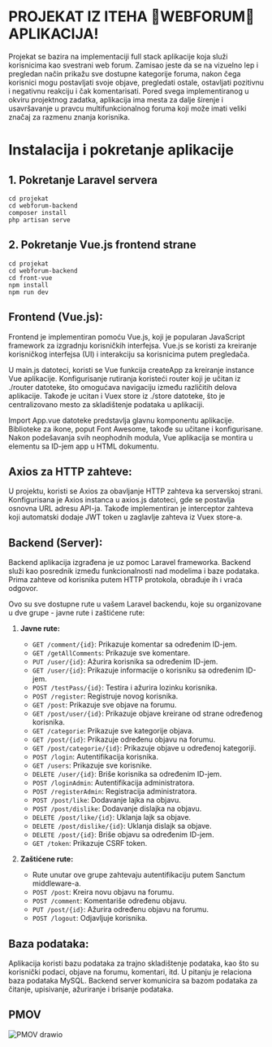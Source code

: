 # PROJEKAT IZ ITEHA 📝WEBFORUM📝 APLIKACIJA!

Projekat se bazira na implementaciji full stack aplikacije koja služi korisnicima kao svestrani web forum. Zamisao jeste da se na vizuelno lep i pregledan način prikažu sve dostupne kategorije foruma, nakon čega korisnici mogu postavljati svoje objave, pregledati ostale, ostavljati pozitivnu i negativnu reakciju i čak komentarisati. Pored svega implementiranog u okviru projektnog zadatka, aplikacija ima mesta za dalje širenje i usavršavanje u pravcu multifunkcionalnog foruma koji može imati veliki značaj za razmenu znanja korisnika.

# Instalacija i pokretanje aplikacije

## 1. Pokretanje Laravel servera
```
cd projekat
cd webforum-backend
composer install
php artisan serve
```
## 2. Pokretanje Vue.js frontend strane
```
cd projekat
cd webforum-backend
cd front-vue
npm install
npm run dev
```

## Frontend (Vue.js):

Frontend je implementiran pomoću Vue.js, koji je popularan JavaScript framework za izgradnju korisničkih interfejsa. Vue.js se koristi za kreiranje korisničkog interfejsa (UI) i interakciju sa korisnicima putem pregledača.

U main.js datoteci, koristi se Vue funkcija createApp za kreiranje instance Vue aplikacije. Konfigurisanje rutiranja koristeći router koji je učitan iz ./router datoteke, što omogućava navigaciju između različitih delova aplikacije. Takođe je ucitan i Vuex store iz ./store datoteke, što je centralizovano mesto za skladištenje podataka u aplikaciji.

Import App.vue datoteke predstavlja glavnu komponentu aplikacije. Biblioteke za ikone, poput Font Awesome, takođe su učitane i konfigurisane. Nakon podešavanja svih neophodnih modula, Vue aplikacija se montira u elementu sa ID-jem app u HTML dokumentu.

## Axios za HTTP zahteve:

U projektu, koristi se Axios za obavljanje HTTP zahteva ka serverskoj strani. Konfigurisana je Axios instanca u axios.js datoteci, gde se postavlja osnovna URL adresu API-ja. Takođe implementiran je interceptor zahteva koji automatski dodaje JWT token u zaglavlje zahteva iz Vuex store-a.

## Backend (Server):

Backend aplikacija izgrađena je uz pomoc Laravel frameworka. Backend služi kao posrednik između funkcionalnosti nad modelima i baze podataka. Prima zahteve od korisnika putem HTTP protokola, obrađuje ih i vraća odgovor. 

Ovo su sve dostupne rute u vašem Laravel backendu, koje su organizovane u dve grupe - javne rute i zaštićene rute:

1. **Javne rute:**
   - `GET /comment/{id}`: Prikazuje komentar sa određenim ID-jem.
   - `GET /getAllComments`: Prikazuje sve komentare.
   - `PUT /user/{id}`: Ažurira korisnika sa određenim ID-jem.
   - `GET /user/{id}`: Prikazuje informacije o korisniku sa određenim ID-jem.
   - `POST /testPass/{id}`: Testira i ažurira lozinku korisnika.
   - `POST /register`: Registruje novog korisnika.
   - `GET /post`: Prikazuje sve objave na forumu.
   - `GET /post/user/{id}`: Prikazuje objave kreirane od strane određenog korisnika.
   - `GET /categorie`: Prikazuje sve kategorije objava.
   - `GET /post/{id}`: Prikazuje određenu objavu na forumu.
   - `GET /post/categorie/{id}`: Prikazuje objave u određenoj kategoriji.
   - `POST /login`: Autentifikacija korisnika.
   - `GET /users`: Prikazuje sve korisnike.
   - `DELETE /user/{id}`: Briše korisnika sa određenim ID-jem.
   - `POST /loginAdmin`: Autentifikacija administratora.
   - `POST /registerAdmin`: Registracija administratora.
   - `POST /post/like`: Dodavanje lajka na objavu.
   - `POST /post/dislike`: Dodavanje dislajka na objavu.
   - `DELETE /post/like/{id}`: Uklanja lajk sa objave.
   - `DELETE /post/dislike/{id}`: Uklanja dislajk sa objave.
   - `DELETE /post/{id}`: Briše objavu sa određenim ID-jem.
   - `GET /token`: Prikazuje CSRF token.

2. **Zaštićene rute:**
   - Rute unutar ove grupe zahtevaju autentifikaciju putem Sanctum middleware-a.
   - `POST /post`: Kreira novu objavu na forumu.
   - `POST /comment`: Komentariše određenu objavu.
   - `PUT /post/{id}`: Ažurira određenu objavu na forumu.
   - `POST /logout`: Odjavljuje korisnika.

## Baza podataka:

Aplikacija koristi bazu podataka za trajno skladištenje podataka, kao što su korisnički podaci, objave na forumu, komentari, itd.
U pitanju je relaciona baza podataka MySQL. Backend server komunicira sa bazom podataka za čitanje, upisivanje, ažuriranje i brisanje podataka.

## PMOV

![PMOV drawio](https://github.com/elab-development/internet-tehnologije-projekat-vebforum_2020_0362/assets/154702539/788c506f-5c17-4da8-8340-2d6db2a49ca9)


